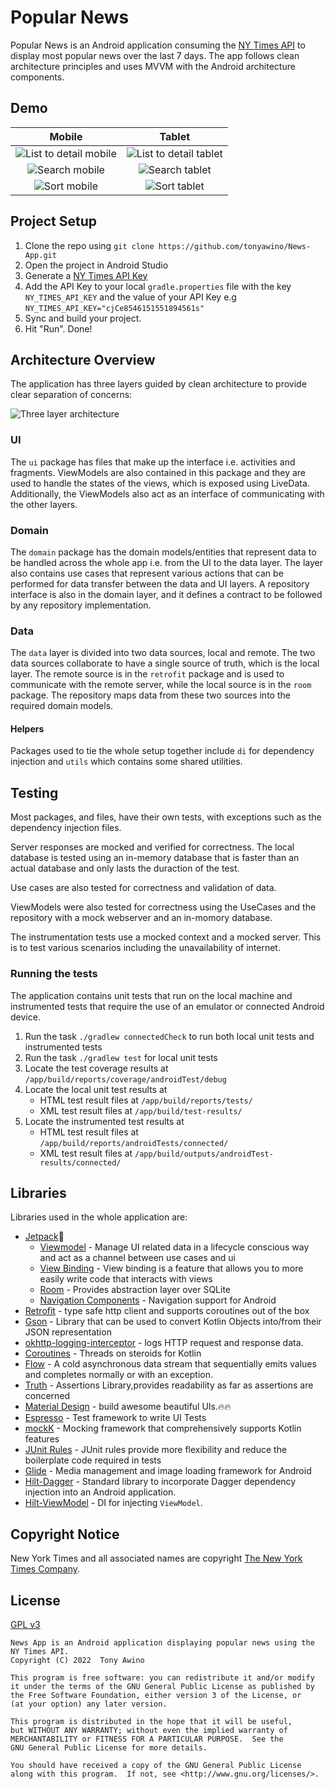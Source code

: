 
# Popular News

Popular News is an Android application consuming the [NY Times API](https://developer.nytimes.com/) 
to display most popular news over the last 7 days. The app follows clean architecture principles 
and uses MVVM with the Android architecture components.

## Demo

Mobile            |  Tablet
:-------------------------:|:-------------------------:
![List to detail mobile](./screenshots/mobile_list_to_detail.gif "List to detail mobile")  |  ![List to detail tablet](./screenshots/tablet_list_to_detail.gif "List to detail tablet")
![Search mobile](./screenshots/mobile_search.gif "Search mobile")  |  ![Search tablet](./screenshots/tablet_search.gif "Search tablet")
![Sort mobile](./screenshots/mobile_sort.gif "Sort mobile")  |  ![Sort tablet](./screenshots/tablet_sort.gif "Sort tablet")


## Project Setup

1. Clone the repo using ```git clone https://github.com/tonyawino/News-App.git```
1. Open the project in Android Studio
1. Generate a [NY Times API Key](https://developer.nytimes.com/get-started) 
1. Add the API Key to your local `gradle.properties` file with the key `NY_TIMES_API_KEY` 
    and the value of your API Key e.g `NY_TIMES_API_KEY="cjCe8546151551894561s"`
1. Sync and build your project.
1. Hit "Run". Done!
## Architecture Overview

The application has three layers guided by clean architecture to provide clear 
separation of concerns:

![Three layer architecture](https://developer.android.com/topic/libraries/architecture/images/mad-arch-domain-overview.png)

### UI

The `ui` package has files that make up the interface i.e. activities and fragments. 
ViewModels are also contained in this package and they are used to handle the states 
of the views, which is exposed using LiveData. Additionally, the ViewModels also 
act as an interface of communicating with the other layers.

### Domain

The `domain` package has the domain models/entities that represent data to be handled 
across the whole app i.e. from the UI to the data layer. The layer also contains 
use cases that represent various actions that can be performed for data transfer 
between the data and UI layers. A repository interface is also in the domain layer, 
and it defines a contract to be followed by any repository implementation. 

### Data

The `data` layer is divided into two data sources, local and remote. The two data 
sources collaborate to have a single source of truth, which is the local layer. 
The remote source is in the `retrofit` package and is used to communicate with the 
remote server, while the local source is in the `room` package. The repository maps 
data from these two sources into the required domain models.

#### Helpers

Packages used to tie the whole setup together include `di` for dependency injection 
and `utils` which contains some shared utilities.
## Testing

Most packages, and files, have their own tests, with exceptions such as the dependency 
injection files.  

Server responses are mocked and verified for correctness. The local 
database is tested using an in-memory database that is faster than an actual database 
and only lasts the duraction of the test.  

Use cases are also tested for correctness and validation of data.

ViewModels were also tested for correctness using the UseCases and the repository with 
a mock webserver and an in-momory database.

The instrumentation tests use a mocked context and a mocked server. This is to test 
various scenarios including the unavailability of internet. 

### Running the tests

The application contains unit tests that run on the local machine and instrumented tests that 
require the use of an emulator or connected Android device. 

1. Run the task `./gradlew connectedCheck` to run both local unit tests and instrumented tests
1. Run the task `./gradlew test` for local unit tests
1. Locate the test coverage results at `/app/build/reports/coverage/androidTest/debug`
1. Locate the local unit test results at
    - HTML test result files at `/app/build/reports/tests/`
    - XML test result files at `/app/build/test-results/`
1. Locate the instrumented test results at
    - HTML test result files at `/app/build/reports/androidTests/connected/`
    - XML test result files at `/app/build/outputs/androidTest-results/connected/`
## Libraries

 
Libraries used in the whole application are:

- [Jetpack](https://developer.android.com/jetpack)🚀
  - [Viewmodel](https://developer.android.com/topic/libraries/architecture/viewmodel) - Manage UI related data in a lifecycle conscious way 
    and act as a channel between use cases and ui
  - [View Binding](https://developer.android.com/topic/libraries/data-binding) - View binding is a feature that allows you to more easily write code that interacts with views
  - [Room](https://developer.android.com/training/data-storage/room) - Provides abstraction layer over SQLite
  - [Navigation Components](https://developer.android.com/guide/navigation/navigation-getting-started) - Navigation support for Android
- [Retrofit](https://square.github.io/retrofit/) - type safe http client and supports coroutines out of the box
- [Gson](https://github.com/square/moshi) - Library that can be used to convert Kotlin Objects into/from their JSON representation
- [okhttp-logging-interceptor](https://github.com/square/okhttp/blob/master/okhttp-logging-interceptor/README.md) - logs HTTP request and response data.
- [Coroutines](https://kotlinlang.org/docs/reference/coroutines-overview.html) - Threads on steroids for Kotlin 
- [Flow](https://kotlin.github.io/kotlinx.coroutines/kotlinx-coroutines-core/kotlinx.coroutines.flow/-flow/) - A cold asynchronous data stream that sequentially emits values and completes normally or with an exception. 
- [Truth](https://truth.dev/) - Assertions Library,provides readability as far as assertions are concerned
- [Material Design](https://material.io/develop/android/docs/getting-started/) - build awesome beautiful UIs.🔥🔥
- [Espresso](https://developer.android.com/training/testing/espresso) - Test framework to write UI Tests
- [mockK](https://mockk.io/) - Mocking framework that comprehensively supports Kotlin features
- [JUnit Rules](https://developer.android.com/training/testing/instrumented-tests/androidx-test-libraries/rules) - JUnit rules provide more flexibility and reduce the boilerplate code required in tests
- [Glide](https://github.com/bumptech/glide) - Media management and image loading framework for Android 
- [Hilt-Dagger](https://dagger.dev/hilt/) - Standard library to incorporate Dagger dependency injection into an Android application.
- [Hilt-ViewModel](https://developer.android.com/training/dependency-injection/hilt-jetpack) - DI for injecting `ViewModel`.
## Copyright Notice

New York Times and all associated names are copyright [The New York Times Company](https://developer.nytimes.com/terms).
## License

[GPL v3](https://opensource.org/licenses/GPL-3.0)

    News App is an Android application displaying popular news using the NY Times API. 
    Copyright (C) 2022  Tony Awino

    This program is free software: you can redistribute it and/or modify
    it under the terms of the GNU General Public License as published by
    the Free Software Foundation, either version 3 of the License, or
    (at your option) any later version.

    This program is distributed in the hope that it will be useful,
    but WITHOUT ANY WARRANTY; without even the implied warranty of
    MERCHANTABILITY or FITNESS FOR A PARTICULAR PURPOSE.  See the
    GNU General Public License for more details.

    You should have received a copy of the GNU General Public License
    along with this program.  If not, see <http://www.gnu.org/licenses/>.
